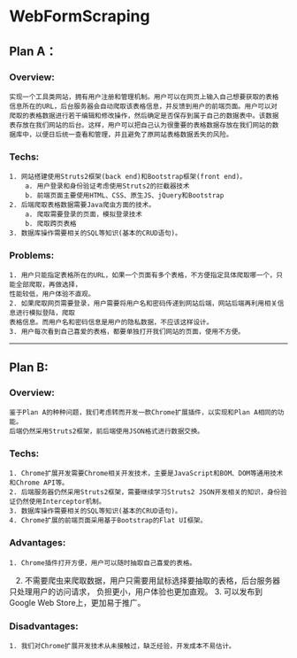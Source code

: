 # WebFormScraping

## Plan A： 

### Overview:

    实现一个工具类网站，拥有用户注册和管理机制。用户可以在网页上输入自己想要获取的表格  
    信息所在的URL，后台服务器会自动爬取该表格信息，并反馈到用户的前端页面。用户可以对  
    爬取的表格数据进行若干编辑和修改操作，然后确定是否保存到属于自己的数据表中。该数据  
    表存放在我们网站的后台。这样，用户可以把自己认为很重要的表格数据存放在我们网站的数  
    据库中，以便日后统一查看和管理，并且避免了原网站表格数据丢失的风险。

### Techs:

    1. 网站搭建使用Struts2框架(back end)和Bootstrap框架(front end)。
        a. 用户登录和身份验证考虑使用Struts2的拦截器技术
        b. 前端页面主要使用HTML、CSS、原生JS、jQuery和Bootstrap
    2. 后端爬取表格数据需要Java爬虫方面的技术。
        a. 爬取需要登录的页面，模拟登录技术
        b. 爬取跨页表格
    3. 数据库操作需要相关的SQL等知识(基本的CRUD语句)。

### Problems:

    1. 用户只能指定表格所在的URL，如果一个页面有多个表格，不方便指定具体爬取哪一个，只能全部爬取，再做选择，  
    性能较低，用户体验不直观。
    2. 如果爬取网页需要登录，用户需要将用户名和密码传递到网站后端，网站后端再利用相关信息进行模拟登陆，爬取  
    表格信息。而用户名和密码信息是用户的隐私数据，不应该这样设计。
    3. 用户每次看到自己喜爱的表格，都要单独打开我们网站的页面，使用不方便。

--- 

## Plan B:

### Overview:

    鉴于Plan A的种种问题，我们考虑转而开发一款Chrome扩展插件，以实现和Plan A相同的功能。  
    后端仍然采用Struts2框架，前后端使用JSON格式进行数据交换。

### Techs:

    1. Chrome扩展开发需要Chrome相关开发技术，主要是JavaScript和BOM、DOM等通用技术和Chrome API等。
    2. 后端服务器仍然采用Struts2框架，需要继续学习Struts2 JSON开发相关的知识，身份验证仍然使用Interceptor机制。
    3. 数据库操作需要相关的SQL等知识(基本的CRUD语句)。
    4. Chrome扩展的前端页面采用基于Bootstrap的Flat UI框架。

### Advantages:

    1. Chrome插件打开方便，用户可以随时抽取自己喜爱的表格。
    2. 不需要爬虫来爬取数据，用户只需要用鼠标选择要抽取的表格，后台服务器只处理用户的访问请求，
    负担更小，用户体验也更加直观。
    3. 可以发布到Google Web Store上，更加易于推广。

### Disadvantages:

    1. 我们对Chrome扩展开发技术从未接触过，缺乏经验，开发成本不易估计。





